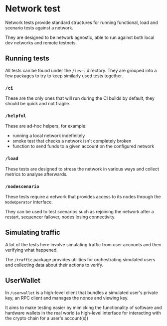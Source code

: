 # Network test
Network tests provide standard structures for running functional, load and scenario tests against a network.

They are designed to be network agnostic, able to run against both local dev networks and remote testnets.



## Running tests
All tests can be found under the `/tests` directory. They are grouped into a few packages to try to keep similarly used 
tests together.

### `/ci`
These are the only ones that will run during the CI builds by default, they should be quick and not fragile.

### `/helpful`
These are ad-hoc helpers, for example:

- running a local network indefinitely
- smoke test that checks a network isn't completely broken
- function to send funds to a given account on the configured network

### `/load`
These tests are designed to stress the network in various ways and collect metrics to analyse afterwards.

### `/nodescenario`
These tests require a network that provides access to its nodes through the `NodeOperator` interface.

They can be used to test scenarios such as rejoining the network after a restart, sequencer failover, nodes losing connectivity.

## Simulating traffic
A lot of the tests here involve simulating traffic from user accounts and then verifying what happened.

The `/traffic` package provides utilities for orchestrating simulated users and collecting data about their actions to verify.

## UserWallet
In `/userwallet` is a high-level client that bundles a simulated user's private key, an RPC client and manages the nonce and viewing key.

It aims to make testing easier by mimicking the functionality of software and hardware wallets in the real world (a high-level 
interface for interacting with the crypto chain for a user's account(s))